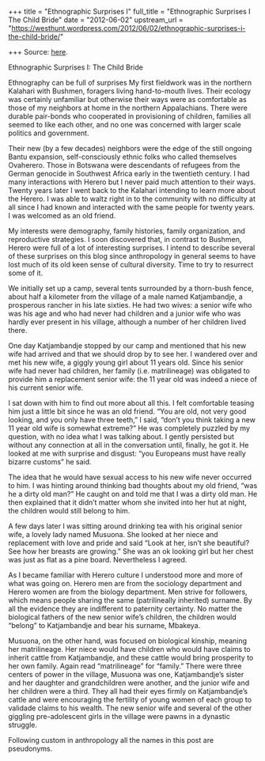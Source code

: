 +++
title = "Ethnographic Surprises I"
full_title = "Ethnographic Surprises I The Child Bride"
date = "2012-06-02"
upstream_url = "https://westhunt.wordpress.com/2012/06/02/ethnographic-surprises-i-the-child-bride/"

+++
Source: [here](https://westhunt.wordpress.com/2012/06/02/ethnographic-surprises-i-the-child-bride/).

Ethnographic Surprises I: The Child Bride

Ethnography can be full of surprises My first fieldwork was in the
northern Kalahari with Bushmen, foragers living hand-to-mouth lives.
Their ecology was certainly unfamiliar but otherwise their ways were as
comfortable as those of my neighbors at home in the northern
Appalachians. There were durable pair-bonds who cooperated in
provisioning of children, families all seemed to like each other, and no
one was concerned with larger scale politics and government.

Their new (by a few decades) neighbors were the edge of the still
ongoing Bantu expansion, self-consciously ethnic folks who called
themselves Ovaherero. Those in Botswana were descendants of refugees
from the German genocide in Southwest Africa early in the twentieth
century. I had many interactions with Herero but I never paid much
attention to their ways. Twenty years later I went back to the Kalahari
intending to learn more about the Herero. I was able to waltz right in
to the community with no difficulty at all since I had known and
interacted with the same people for twenty years. I was welcomed as an
old friend.

My interests were demography, family histories, family organization, and
reproductive strategies. I soon discovered that, in contrast to
Bushmen, Herero were full of a lot of interesting surprises. I intend
to describe several of these surprises on this blog since anthropology
in general seems to have lost much of its old keen sense of cultural
diversity. Time to try to resurrect some of it.

We initially set up a camp, several tents surrounded by a thorn-bush
fence, about half a kilometer from the village of a male named
Katjambandje, a prosperous rancher in his late sixties. He had two
wives: a senior wife who was his age and who had never had children and
a junior wife who was hardly ever present in his village, although a
number of her children lived there.

One day Katjambandje stopped by our camp and mentioned that his new wife
had arrived and that we should drop by to see her. I wandered over and
met his new wife, a giggly young girl about 11 years old. Since his
senior wife had never had children, her family (i.e. matrilineage) was
obligated to provide him a replacement senior wife: the 11 year old was
indeed a niece of his current senior wife.

I sat down with him to find out more about all this. I felt comfortable
teasing him just a little bit since he was an old friend. “You are old,
not very good looking, and you only have three teeth,” I said, “don’t
you think taking a new 11 year old wife is somewhat extreme?” He was
completely puzzled by my question, with no idea what I was talking
about. I gently persisted but without any connection at all in the
conversation until, finally, he got it. He looked at me with surprise
and disgust: “you Europeans must have really bizarre customs” he said.

The idea that he would have sexual access to his new wife never occurred
to him. I was hinting around thinking bad thoughts about my old
friend, “was he a dirty old man?” He caught on and told me that I was a
dirty old man. He then explained that it didn’t matter whom she invited
into her hut at night, the children would still belong to him.

A few days later I was sitting around drinking tea with his original
senior wife, a lovely lady named Musuona. She looked at her niece and
replacement with love and pride and said “Look at her, isn’t she
beautiful? See how her breasts are growing.” She was an ok looking
girl but her chest was just as flat as a pine board. Nevertheless I
agreed.

As I became familiar with Herero culture I understood more and more of
what was going on. Herero men are from the sociology department and
Herero women are from the biology department. Men strive for followers,
which means people sharing the same (patrilineally inherited) surname.
By all the evidence they are indifferent to paternity certainty. No
matter the biological fathers of the new senior wife’s children, the
children would “belong” to Katjambandje and bear his surname, Mbakeya.

Musuona, on the other hand, was focused on biological kinship, meaning
her matrilineage. Her niece would have children who would have claims
to inherit cattle from Katjambandje, and these cattle would bring
prosperity to her own family. Again read “matrilineage” for “family.”
There were three centers of power in the village, Musuona was one,
Katjambandje’s sister and her daughter and grandchildren were another,
and the junior wife and her children were a third. They all had their
eyes firmly on Katjambandje’s cattle and were encouraging the fertility
of young women of each group to validade claims to his wealth. The new
senior wife and several of the other giggling pre-adolescent girls in
the village were pawns in a dynastic struggle.

Following custom in anthropology all the names in this post are
pseudonyms.

